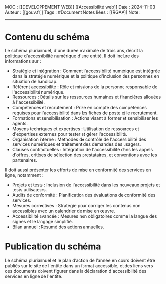 MOC : [[DEVELOPPEMENT WEB]] [[Accessibilité web]]
Date : 2024-11-03
Auteur : [[gouv.fr]]
Tags :  #Document 
Notes liées : [[RGAA]]
Note: 

---

# Contenu du schéma

Le schéma pluriannuel, d'une durée maximale de trois ans, décrit la politique d'accessibilité numérique d'une entité. Il doit inclure des informations sur :

- Stratégie et intégration : Comment l'accessibilité numérique est intégrée dans la stratégie numérique et la politique d'inclusion des personnes en situation de handicap.
- Référent accessibilité : Rôle et missions de la personne responsable de l'accessibilité numérique.
- Ressources : Détails sur les ressources humaines et financières allouées à l'accessibilité.
- Compétences et recrutement : Prise en compte des compétences requises pour l'accessibilité dans les fiches de poste et le recrutement.
- Formations et sensibilisation : Actions visant à former et sensibiliser les agents.
- Moyens techniques et expertises : Utilisation de ressources et d'expertises externes pour tester et gérer l'accessibilité.
- Organisation interne : Méthodes de contrôle de l'accessibilité des services numériques et traitement des demandes des usagers.
- Clauses contractuelles : Intégration de l'accessibilité dans les appels d'offres, critères de sélection des prestataires, et conventions avec les partenaires.

Il doit aussi présenter les efforts de mise en conformité des services en ligne, notamment :

- Projets et tests : Inclusion de l'accessibilité dans les nouveaux projets et tests utilisateurs.
- Audits de conformité : Planification des évaluations de conformité des services.
- Mesures correctives : Stratégie pour corriger les contenus non accessibles avec un calendrier de mise en œuvre.
- Accessibilité avancée : Mesures non obligatoires comme la langue des signes et le langage simplifié.
- Bilan annuel : Résumé des actions annuelles.

# Publication du schéma

Le schéma pluriannuel et le plan d’action de l’année en cours doivent être publiés sur le site de l'entité dans un format accessible, et des liens vers ces documents doivent figurer dans la déclaration d'accessibilité des services en ligne de l'entité.


